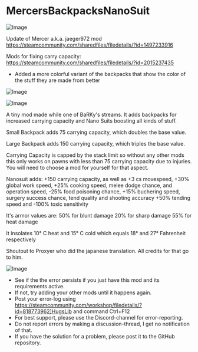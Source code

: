 # MercersBackpacksNanoSuit

![Image](https://i.imgur.com/buuPQel.png)

Update of Mercer a.k.a. jaeger972 mod
https://steamcommunity.com/sharedfiles/filedetails/?id=1497233916

Mods for fixing carry capacity:
https://steamcommunity.com/sharedfiles/filedetails/?id=2015237435

- Added a more colorful variant of the backpacks that show the color of the stuff they are made from better

![Image](https://i.imgur.com/pufA0kM.png)

	
![Image](https://i.imgur.com/Z4GOv8H.png)


A tiny mod made while one of BaRKy's streams.
It adds backpacks for increased carrying capacity and Nano Suits boosting all kinds of stuff.

Small Backpack adds 75 carrying capacity, which doubles the base value.

Large Backpack adds 150 carrying capacity, which triples the base value.

Carrying Capacity is capped by the stack limit so without any other mods this only works on pawns with less than 75 carrying capacity due to injuries. You will need to choose a mod for yourself for that aspect.

Nanosuit adds:
+150 carrying capacity, as well as 
+3 cs movespeed,
+30% global work speed,
+25% cooking speed, melee dodge chance, and operation speed, 
-25% food poisoning chance,
+15% buchering speed, surgery success chance, tend quality and shooting accuracy
+50% tending speed and
-100% toxic sensitivity

It's armor values are:
50% for blunt damage
20% for sharp damage
55% for heat damage 

It insolates 10° C heat and 15° C cold which equals 18° and 27° Fahrenheit respectively


Shoutout to Proxyer who did the japanese translation. All credits for that go to him.


![Image](https://i.imgur.com/PwoNOj4.png)



-  See if the the error persists if you just have this mod and its requirements active.
-  If not, try adding your other mods until it happens again.
-  Post your error-log using https://steamcommunity.com/workshop/filedetails/?id=818773962]HugsLib and command Ctrl+F12
-  For best support, please use the Discord-channel for error-reporting.
-  Do not report errors by making a discussion-thread, I get no notification of that.
-  If you have the solution for a problem, please post it to the GitHub repository.



